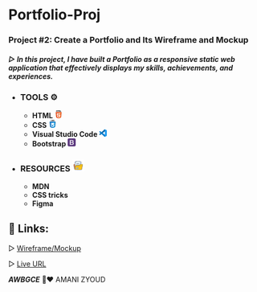 # Portfolio-Proj

### **Project #2:**  Create a **Portfolio** and Its **Wireframe** and **Mockup**
##### ▷ In this project, I have built a Portfolio as a responsive static web application that effectively displays my skills, achievements, and experiences.

* ### **TOOLS ⚙️**
   * **HTML  ![](images/html-5.png)**
   * **CSS   ![](images/css.png)**
   * **Visual Studio Code ![](images/vs.png)**
   * **Bootstrap ![](images/bootstrap.png)**



* ### **RESOURCES** ![](images/file-and-folder.png) 
  * **MDN**
  * **CSS tricks**
  * **Figma**
  
 ## **📎 Links:**

▷ [Wireframe/Mockup](https://www.figma.com/file/twP7vyNB1iDSFtSqCj3etN/WireFrame%2BMockup?node-id=0%3A1&t=3bLgFFadG3RlFkVs-1)
  
▷ [Live URL](https://amani-alzyoud.github.io/Portfolio-Proj/)



***AWBGCE*** 🌼❤️ AMANI ZYOUD

